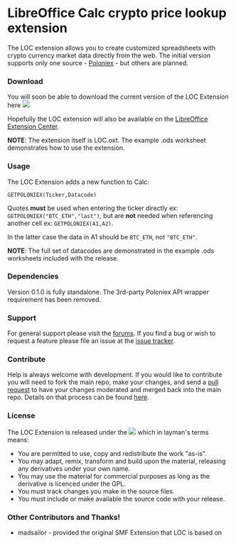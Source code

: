 LibreOffice Calc crypto price lookup extension
===
The LOC extension allows you to create customized spreadsheets with crypto currency market data directly from the web. The initial version supports only one source - [Poloniex](https://poloniex.com) - but others are planned.

### Download   
You will soon be able to download the current version of the LOC Extension here [![][shield:release-latest]][GIT:release]

Hopefully the LOC extension will also be available on the [LibreOffice Extension Center](https://extensions.libreoffice.org/extensions/loc-extension-for-libreoffice-calc).

**NOTE**: The extension itself is LOC.oxt.  The example .ods worksheet demonstrates how to use the extension.

### Usage

The LOC Extension adds a new function to Calc:  
```
GETPOLONIEX(Ticker,Datacode) 
```  

Quotes **must** be used when entering the ticker directly ex: ```GETPOLONIEX("BTC_ETH","last")```, but are **not** needed when referencing another cell ex: ```GETPOLONIEX(A1,A2)```.

In the latter case the data in A1 should be ```BTC_ETH```, not ```"BTC_ETH"```.

**NOTE**: The full set of datacodes are demonstrated in the example .ods worksheets included with the release.

### Dependencies

Version 0.1.0 is fully standalone. The 3rd-party Poloniex API wrapper requirement has been removed. 

### Support

For general support please visit the [forums](http://forum.openoffice.org/en/forum/index.php). If you find a bug or wish to request a feature please file an issue at the [issue tracker](http://github.com/walkjivefly/LOC-Extension/issues).

### Contribute

Help is always welcome with development.  If you would like to contribute you will need to fork the main repo, make your changes, and send a [pull request](http://github.com/walkjivefly/LOC-Extension/pulls) to have your changes moderated and merged back into the main repo. Details on that process can be found [here](https://help.github.com/articles/set-up-git/).  


### License

The LOC Extension is released under the [![][shield:LGPL3]][License:3.0] which in layman's terms means:  

* You are permitted to use, copy and redistribute the work "as-is".
* You may adapt, remix, transform and build upon the material, releasing any derivatives under your own name.
* You may use the material for commercial purposes as long as the derivative is licenced under the GPL.
* You must track changes you make in the source files.
* You must include or make available the source code with your release.

### Other Contributors and Thanks!
* madsailor - provided the original SMF Extension that LOC is based on

[GIT:release]: http://github.com/walkjivefly/LOC-Extension/releases/latest
[License:3.0]: http://www.gnu.org/licenses/lgpl.html
[shield:release-latest]: http://img.shields.io/github/release/madsailor/SMF-Extension.svg
[shield:LGPL3]: http://img.shields.io/badge/license-LGPL%20v.3-blue.svg
